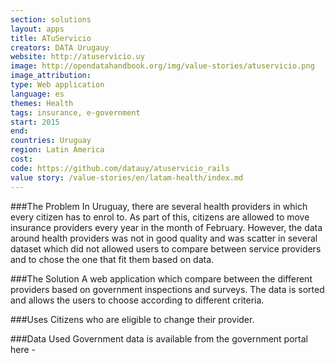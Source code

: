 ```yaml
---
section: solutions
layout: apps
title: ATuServicio
creators: DATA Urugauy 
website: http://atuservicio.uy
image: http://opendatahandbook.org/img/value-stories/atuservicio.png
image_attribution:
type: Web application
language: es
themes: Health
tags: insurance, e-government 
start: 2015
end: 
countries: Uruguay
region: Latin America
cost: 
code: https://github.com/datauy/atuservicio_rails
value story: /value-stories/en/latam-health/index.md
---
```



###The Problem
In Uruguay, there are several health providers in which every citizen has to enrol to. As part of this, citizens are allowed to move insurance providers every year in the month of February. However, the data around health providers was not in good quality and was scatter in several dataset which did not allowed users to compare between service providers and to chose the one that fit them based on data. 

###The Solution
A web application which compare between the different providers based on government inspections and surveys. The data is sorted and allows the users to choose according to different criteria. 

###Uses
Citizens who are eligible to change their provider. 

###Data Used
Government data is available from the government portal here - 
